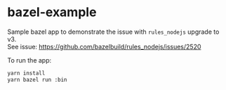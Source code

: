 # bazel-example

Sample bazel app to demonstrate the issue with `rules_nodejs` upgrade to v3.  
See issue: https://github.com/bazelbuild/rules_nodejs/issues/2520

To run the app:
```sh
yarn install
yarn bazel run :bin
```
